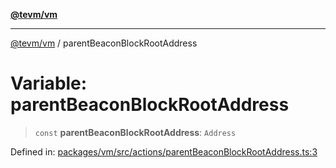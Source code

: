 [**@tevm/vm**](../README.md)

***

[@tevm/vm](../globals.md) / parentBeaconBlockRootAddress

# Variable: parentBeaconBlockRootAddress

> `const` **parentBeaconBlockRootAddress**: `Address`

Defined in: [packages/vm/src/actions/parentBeaconBlockRootAddress.ts:3](https://github.com/evmts/tevm-monorepo/blob/main/packages/vm/src/actions/parentBeaconBlockRootAddress.ts#L3)
